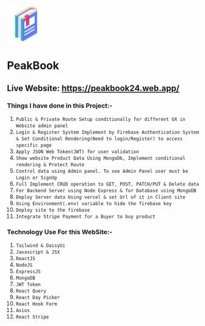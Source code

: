 <p>
    <img width="100" src="/public/logo.png" width="800">    
</p>

# PeakBook

## Live Website: https://peakbook24.web.app/

### Things I have done in this Project:-

1. `Public & Private Route Setup conditionally for different UX in Website admin panel`
2. `Login & Register System Implement by Firebase Authentication System & Set Conditional Rendering(Need to login/Register) to access specific page`
3. `Apply JSON Web Token(JWT) for user validation`
4. `Show website Product Data Using MongoDb, Implement conditional rendering & Protect Route`
5. `Control data using Admin panel. To see Admin Panel user must be Login or SignUp`
6. `Full Implement CRUD operation to GET, POST, PATCH/PUT & Delete data`
7. `For Backend Server using Node Express & for Database using MongoDB`
8. `Deploy Server data Using vercel & set Url of it in Client site`
9. `Using Environment(.env) variable to hide the firebase key`
10. `Deploy site to the firebase`
11. `Integrate Stripe Payment for a Buyer to buy product`

### Technology Use For this WebSite:-

1. `Tailwind & DaisyUi`
2. `Javascript & JSX`
3. `ReactJS`
4. `NodeJS`
5. `ExpressJS`
6. `MongoDB`
7. `JWT Token`
8. `React Query`
9. `React Day Picker`
10. `React Hook Form`
11. `Axios`
12. `React Stripe`
